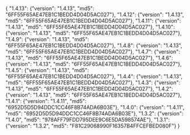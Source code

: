 {
  "1.4.13": {"version": "1.4.13", "md5": "6FF55F65AE47EB1C1BEDD4D04D5AC027"},
  "1.4.12": {"version": "1.4.13", "md5": "6FF55F65AE47EB1C1BEDD4D04D5AC027"},
  "1.4.11": {"version": "1.4.13", "md5": "6FF55F65AE47EB1C1BEDD4D04D5AC027"},
  "1.4.10": {"version": "1.4.13", "md5": "6FF55F65AE47EB1C1BEDD4D04D5AC027"},
  "1.4.9": {"version": "1.4.13", "md5": "6FF55F65AE47EB1C1BEDD4D04D5AC027"},
  "1.4.8": {"version": "1.4.13", "md5": "6FF55F65AE47EB1C1BEDD4D04D5AC027"},
  "1.4.7": {"version": "1.4.13", "md5": "6FF55F65AE47EB1C1BEDD4D04D5AC027"},
  "1.4.6": {"version": "1.4.13", "md5": "6FF55F65AE47EB1C1BEDD4D04D5AC027"},
  "1.4.5": {"version": "1.4.13", "md5": "6FF55F65AE47EB1C1BEDD4D04D5AC027"},
  "1.4.4": {"version": "1.4.13", "md5": "6FF55F65AE47EB1C1BEDD4D04D5AC027"},
  "1.4.3": {"version": "1.4.13", "md5": "6FF55F65AE47EB1C1BEDD4D04D5AC027"},
  "1.4.2": {"version": "1.4.13", "md5": "6FF55F65AE47EB1C1BEDD4D04D5AC027"},
  "1.4.1": {"version": "1.4.11", "md5": "6952D5D5D94DDC1CC46F8B74ADA6B03E"},
  "1.4.0": {"version": "1.4.11", "md5": "6952D5D5D94DDC1CC46F8B74ADA6B03E"},
  "1.3.2": {"version": "1.4.0", "md5": "978AFF79FDD795DEE9C6E5DA598574AE"},
  "1.3.1": {"version": "1.3.2", "md5": "F81C29068990F16357B4FFCEFBED080F"}
}
